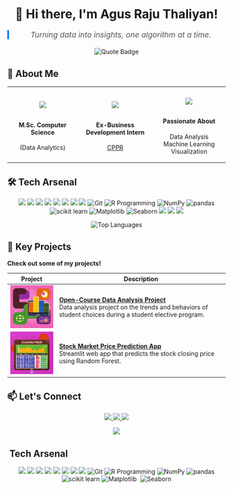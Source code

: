 <h1 align="center">👋 Hi there, I'm Agus Raju Thaliyan!</h1>
<link rel="stylesheet" href="styles.css">

<div align="center">
  <blockquote style="font-size: 1.25em; font-style: italic; color: #555; max-width: 600px; border-left: 4px solid #007bff; padding-left: 16px; margin: 20px auto;">
    Turning data into insights, one algorithm at a time.
  </blockquote>
  
  <img src="https://img.shields.io/badge/-Turning%20data%20into%20insights%2C%20one%20algorithm%20at%20a%20time.-blue?style=for-the-badge&labelColor=black" alt="Quote Badge">
</div>


## 🚀 About Me

<div align="center" class="responsive-image">
  <table>
    <tr>
      <td align="center" width="200">
        <div style="font-size: 40px;"><img src="https://pub-821312cfd07a4061bf7b99c1f23ed29b.r2.dev/v1/dynamic/color/computer-dynamic-color.png"  ></div>
        <h4>M.Sc. Computer Science</h4>
        <p>(Data Analytics)</p>
      </td>
      <td align="center" width="200">
        <div style="font-size: 40px;">  <img src="https://pub-821312cfd07a4061bf7b99c1f23ed29b.r2.dev/v1/dynamic/color/travel-dynamic-color.png"   >
</div>
        <h4>Ex-Business Development Intern</h4>
        <p><a href="https://www.cppr.in/" target="_blank">CPPR</a></p>
      </td>
      <td align="center" width="200">
        <div style="font-size: 40px;"><img src="https://pub-821312cfd07a4061bf7b99c1f23ed29b.r2.dev/v1/dynamic/color/heart-dynamic-color.png"  ></div>
        <h4>Passionate About</h4>
        <p>Data Analysis<br>Machine Learning<br>Visualization</p>
      </td>
    </tr>
  </table>
</div>

## 🛠️ Tech Arsenal

<p align="center">
  <img src="https://img.shields.io/badge/Python-3670A0?style=for-the-badge&logo=python&logoColor=white" />
  <img src="https://img.shields.io/badge/SQL-F80000?style=for-the-badge&logo=oracle&logoColor=white" /> 
  <img src="https://img.shields.io/badge/Data%20Analysis-009688?style=for-the-badge&logo=tableau&logoColor=white" />
  <img src="https://img.shields.io/badge/C%20Programming-191970?style=for-the-badge&logo=c&logoColor=white" />
  <img src="https://img.shields.io/badge/Figma-6264A7?style=for-the-badge&logo=figma&logoColor=white" />
  <img src="https://img.shields.io/badge/Power%20BI-F2C811?style=for-the-badge&logo=power-bi&logoColor=white" />
  <img src="https://img.shields.io/badge/Excel-217346?style=for-the-badge&logo=microsoft-excel&logoColor=white" />
  <img src="https://img.shields.io/badge/Canva-FF69B4?style=for-the-badge&logo=canva&logoColor=white" />
  <img src="https://img.shields.io/badge/Git-9C27B0?style=for-the-badge&logo=git&logoColor=white" alt="Git" />
  <img src="https://img.shields.io/badge/r programming-%23276DC3.svg?style=for-the-badge&logo=r&logoColor=white" alt="R Programming" />
  <img src="https://img.shields.io/badge/NumPy-000000?style=for-the-badge&logo=numpy&logoColor=white" alt="NumPy" />
  <img src="https://img.shields.io/badge/pandas-FF0000?style=for-the-badge&logo=pandas&logoColor=white" alt="pandas" />  
  <img src="https://img.shields.io/badge/scikit%20learn-F08080?style=for-the-badge&logo=scikit-learn&logoColor=white" alt="scikit learn" /> 
  <img src="https://img.shields.io/badge/Matplotlib-FD0E14?style=for-the-badge&logo=matplotlib&logoColor=white" alt="Matplotlib" />  
  <img src="https://img.shields.io/badge/seaborn-539E0B?style=for-the-badge&logo=seaborn&logoColor=white" alt="Seaborn" />  
  <img src ="https://img.shields.io/badge/Framer-black?style=for-the-badge&logo=framer&logoColor=blue" />
  <img src ="https://img.shields.io/badge/Plotly-%233F4F75.svg?style=for-the-badge&logo=plotly&logoColor=white" />
  <img src = "https://img.shields.io/badge/jupyter-%23FA0F00.svg?style=for-the-badge&logo=jupyter&logoColor=white" />
</p>


<div align="center">

  ![Top Languages](https://github-readme-stats.vercel.app/api/top-langs/?username=agusrajuthaliyan&layout=compact&theme=radical)

</div>

## 📂 Key Projects
**Check out some of my projects!** 

| Project | Description |
|---------|-------------|
| ![Project 1](Resources/proj1.png) | **[Open-Course Data Analysis Project](https://github.com/agusrajuthaliyan/Open-Course-Data-Analysis-Project)**<br>Data analysis project on the trends and behaviors of student choices during a student elective program. |
| ![Project 2](Resources/proj2.png) | **[Stock Market Price Prediction App](https://github.com/agusrajuthaliyan/Stock-Price-Prediction-App)**<br>Streamlit web app that predicts the stock closing price using Random Forest. |



## 📫 **Let's Connect**
<p align="center">
  <a href="https://www.linkedin.com/in/agusrajuthaliyan/">
    <img src="https://img.shields.io/badge/-LinkedIn-blue?style=for-the-badge&logo=Linkedin&logoColor=white" />
  </a>
  <a href="https://github.com/agusrajuthaliyan">
    <img src="https://img.shields.io/badge/-GitHub-181717?style=for-the-badge&logo=github" />
  </a>
  <a href="mailto:agusraju43@gmail.com">
    <img src="https://img.shields.io/badge/-Email-D14836?style=for-the-badge&logo=gmail&logoColor=white" />
  </a>
</p>
<p align="center">
  <img src="https://komarev.com/ghpvc/?username=agusrajuthaliyan&color=blue&style=flat-square&label=Profile+Views" />
</p>


  ## ️ Tech Arsenal

<p align="center">
  <img src="https://img.shields.io/badge/Python-3670A0?style=for-the-badge&logo=python&logoColor=white" />
  <img src="https://img.shields.io/badge/SQL-F80000?style=for-the-badge&logo=oracle&logoColor=white" /> 
  <img src="https://img.shields.io/badge/Data%20Analysis-009688?style=for-the-badge&logo=tableau&logoColor=white" />
  <img src="https://img.shields.io/badge/C%20Programming-191970?style=for-the-badge&logo=c&logoColor=white" />
  <img src="https://img.shields.io/badge/Figma-6264A7?style=for-the-badge&logo=figma&logoColor=white" />
  <img src="https://img.shields.io/badge/Power%20BI-F2C811?style=for-the-badge&logo=power-bi&logoColor=white" />
  <img src="https://img.shields.io/badge/Excel-217346?style=for-the-badge&logo=microsoft-excel&logoColor=white" />
  <img src="https://img.shields.io/badge/Canva-FF69B4?style=for-the-badge&logo=canva&logoColor=white" />
  <img src="https://img.shields.io/badge/Git-9C27B0?style=for-the-badge&logo=git&logoColor=white" alt="Git" />
  <img src="https://img.shields.io/badge/R Programming-409093?style=for-the-badge&logo=r-lang&logoColor=white" alt="R Programming" />
  <img src="https://img.shields.io/badge/NumPy-000000?style=for-the-badge&logo=numpy&logoColor=white" alt="NumPy" />
  <img src="https://img.shields.io/badge/pandas-FF0000?style=for-the-badge&logo=pandas&logoColor=white" alt="pandas" />  <img src="https://img.shields.io/badge/scikit learn-F08080?style=for-the-badge&logo=scikit-learn&logoColor=white" alt="scikit learn" /> 
  <img src="https://img.shields.io/badge/Matplotlib-FD0E14?style=for-the-badge&logo=matplotlib&logoColor=white" alt="Matplotlib" />  <img src="https://img.shields.io/badge/seaborn-539E0B?style=for-the-badge&logo=seaborn&logoColor=white" alt="Seaborn" />  
</p>

